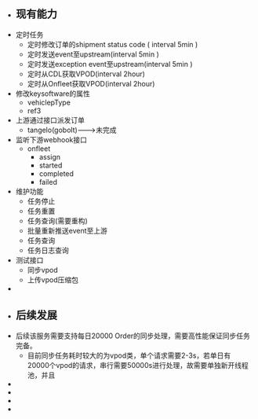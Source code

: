 - ## 现有能力
- 定时任务
	- 定时修改订单的shipment status code ( interval 5min )
	- 定时发送event至upstream(interval 5min )
	- 定时发送exception event至upstream(interval 5min )
	- 定时从CDL获取VPOD(interval 2hour)
	- 定时从Onfleet获取VPOD(interval 2hour)
- 修改keysoftware的属性
	- vehiclepType
	- ref3
- 上游通过接口派发订单
	- tangelo(gobolt)--->未完成
- 监听下游webhook接口
	- onfleet
		- assign
		- started
		- completed
		- failed
- 维护功能
	- 任务停止
	- 任务重置
	- 任务查询(需要重构)
	- 批量重新推送event至上游
	- 任务查询
	- 任务日志查询
- 测试接口
	- 同步vpod
	- 上传vpod压缩包
-
- ## 后续发展
- 后续该服务需要支持每日20000 Order的同步处理，需要高性能保证同步任务完备。
	- 目前同步任务耗时较大的为vpod类，单个请求需要2-3s，若单日有20000个vpod的请求，串行需要50000s进行处理，故需要单独新开线程池，并且
-
-
-
-